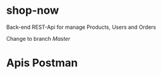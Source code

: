 # shop-now
Back-end REST-Api for manage Products, Users and Orders

Change to branch *Master*

# Apis Postman 
